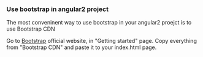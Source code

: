 ### Use bootstrap in angular2 project

The most conveninent way to use bootstrap in your angular2 proejct is to use Bootstrap CDN

Go to [Bootstrap](http://getbootstrap.com/) official website, in "Getting started" page. Copy everything from "Bootstrap CDN" and paste it to your index.html page.

